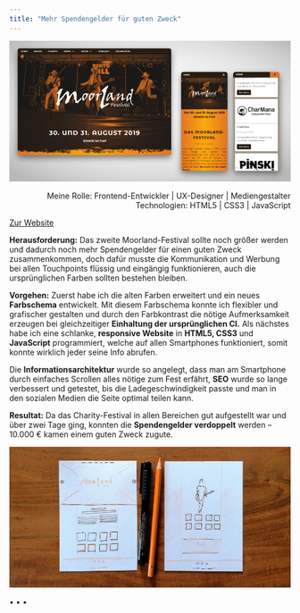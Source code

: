 ```yaml
---
title: "Mehr Spendengelder für guten Zweck"
---
```


![Website Moorland-Festival](../images/MoorlandFestivalWebsite1.jpg)

<p style="font-size: var(--fs-small-text);text-align: right;">Meine Rolle: Frontend-Entwickler | UX-Designer | Mediengestalter<br/>
Technologien: HTML5 | CSS3 | JavaScript</p>

[Zur Website](http://www.sascha-nabrotzky.de/moorland/index.html)

**Herausforderung:** Das zweite Moorland-Festival sollte noch größer werden und dadurch noch mehr Spendengelder für einen guten Zweck zusammenkommen, doch dafür musste die Kommunikation und Werbung bei allen Touchpoints flüssig und eingängig funktionieren, auch die ursprünglichen Farben sollten bestehen bleiben.

**Vorgehen:** Zuerst habe ich die alten Farben erweitert und ein neues **Farbschema** entwickelt. Mit diesem Farbschema konnte ich flexibler und grafischer gestalten und durch den Farbkontrast die nötige Aufmerksamkeit erzeugen bei gleichzeitiger **Einhaltung der ursprünglichen CI.** Als nächstes habe ich eine schlanke, **responsive Website** in **HTML5, CSS3** und **JavaScript** programmiert, welche auf allen Smartphones funktioniert, somit konnte wirklich jeder seine Info abrufen.

Die **Informationsarchitektur** wurde so angelegt, dass man am Smartphone durch einfaches Scrollen alles nötige zum Fest erfährt, **SEO** wurde so lange verbessert und getestet, bis die Ladegeschwindigkeit passte und man in den sozialen Medien die Seite optimal teilen kann.

**Resultat:** Da das Charity-Festival in allen Bereichen gut aufgestellt war und über zwei Tage ging, konnten die **Spendengelder verdoppelt** werden – 10.000 € kamen einem guten Zweck zugute.

![Wireframe der Website Moorland-Festival](../images/MoorlandWireframe.jpg)

<p>&bull; &bull; &bull;</p>
